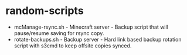 # random-scripts

* mcManage-rsync.sh - Minecraft server - Backup script that will pause/resume saving for rsync copy.
* rotate-backups.sh - Backup server - Hard link based backup rotation script with s3cmd to keep offsite copies synced.
